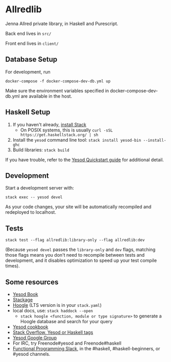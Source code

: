 # Allredlib

Jenna Allred private library, in Haskell and Purescript.

Back end lives in `src/`

Front end lives in `client/`

## Database Setup

For development, run
```
docker-compose -f docker-compose-dev-db.yml up
```
Make sure the environment variables specified in docker-compose-dev-db.yml are available in the host.

## Haskell Setup

1. If you haven't already, [install Stack](https://haskell-lang.org/get-started)
	* On POSIX systems, this is usually `curl -sSL https://get.haskellstack.org/ | sh`
2. Install the `yesod` command line tool: `stack install yesod-bin --install-ghc`
3. Build libraries: `stack build`

If you have trouble, refer to the [Yesod Quickstart guide](https://www.yesodweb.com/page/quickstart) for additional detail.

## Development

Start a development server with:

```
stack exec -- yesod devel
```

As your code changes, your site will be automatically recompiled and redeployed to localhost.

## Tests

```
stack test --flag allredlib:library-only --flag allredlib:dev
```

(Because `yesod devel` passes the `library-only` and `dev` flags, matching those flags means you don't need to recompile between tests and development, and it disables optimization to speed up your test compile times).

## Some resources

* [Yesod Book](https://www.yesodweb.com/book)
* [Stackage](http://stackage.org/)
* [Hoogle](https://www.stackage.org/lts/hoogle?q=) (LTS version is in your `stack.yaml`)
* local docs, use: `stack haddock --open`
	* `stack hoogle <function, module or type signature>` to generate a Hoogle database and search for your query
* [Yesod cookbook](https://github.com/yesodweb/yesod-cookbook)
* [Stack Overflow, Yesod or Haskell tags](https://stackoverflow.com/questions/tagged/yesod+haskell)
* [Yesod Google Group](https://groups.google.com/forum/#!forum/yesodweb)
* For IRC, try Freenode#yesod and Freenode#haskell
* [Functional Programming Slack](https://fpchat-invite.herokuapp.com/), in the #haskell, #haskell-beginners, or #yesod channels.
